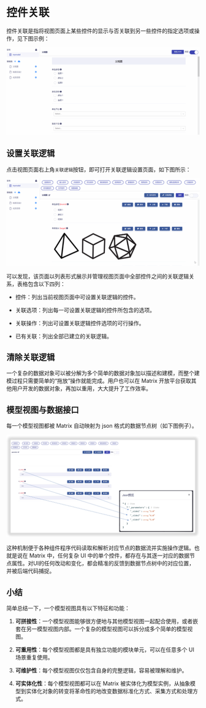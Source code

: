 # 控件关联

控件关联是指将视图页面上某些控件的显示与否关联到另一些控件的指定选项或操作，见下图示例：

![Matrix.OS](../../../../../media/os/tools/modelview/showcontrollink.gif "控件关联")

## 设置关联逻辑

点击视图页面右上角`关联逻辑`按钮，即可打开关联逻辑设置页面，如下图所示：

![Matrix.OS](../../../../../media/os/tools/modelview/setcontrollink1.gif "打开控件关联逻辑设置页面")

可以发现，该页面以列表形式展示并管理视图页面中全部控件之间的关联逻辑关系，表格包含以下四列：

* 控件：列出当前视图页面中可设置关联逻辑的控件。

* 关联选项：列出每一可设置关联逻辑的控件所包含的选项。

* 关联操作：列出可设置关联逻辑控件选项的可行操作。

* 已有关联：列出全部已建立的关联逻辑。

## 清除关联逻辑





一个复杂的数据对象可以被分解为多个简单的数据对象加以描述和建模，而整个建模过程只需要简单的“拖放”操作就能完成。用户也可以在 Matrix 开放平台获取其他用户开发的数据对象，再加以重用，大大提升了工作效率。


## 模型视图与数据接口

每一个模型视图都被 Matrix 自动映射为 json 格式的数据节点树（如下图例子）。

![数据节点树](../../../../../media/os/tools/modelview/json.png "模型视图映射为数据节点树")

这种机制便于各种组件程序代码读取和解析对应节点的数据流并实施操作逻辑。也就是说在 Matrix 中，任何复杂 UI 中的单个控件，都存在与其逐一对应的数据节点属性。对UI的任何改动和变化，都会精准的反馈到数据节点树中的对应位置，并被后端代码捕捉。

## 小结

简单总结一下，一个模型视图具有以下特征和功能：

1. **可拼接性**：一个模型视图能够很方便地与其他模型视图一起配合使用，或者嵌套在另一模型视图内部。一个复杂的模型视图可以拆分成多个简单的模型视图。

2. **可重用性**：每个模型视图都是具有独立功能的模块单元，可以在任意多个 UI 场景重复使用。

3. **可维护性**：每个模型视图仅仅包含自身的完整逻辑，容易被理解和维护。

4. **可实体化性**：每个模型视图都可以在 Matrix 被实体化为模型实例，从抽象模型到实体化对象的转变将革命性的地改变数据标准化方式、采集方式和处理方式。